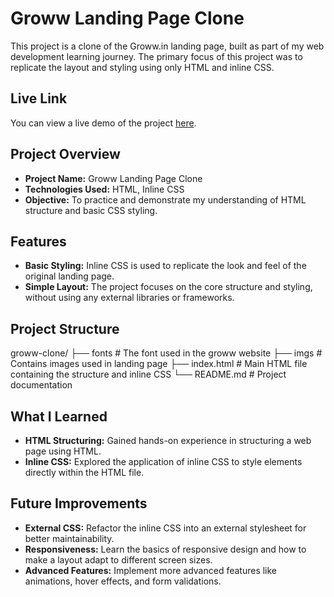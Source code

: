 # Groww Landing Page Clone

This project is a clone of the Groww.in landing page, built as part of my web development learning journey. The primary focus of this project was to replicate the layout and styling using only HTML and inline CSS.

## Live Link
You can view a live demo of the project [here](https://shreehari-acharya.github.io/Learning-Projects/Groww-Clone/).

## Project Overview

- **Project Name:** Groww Landing Page Clone
- **Technologies Used:** HTML, Inline CSS
- **Objective:** To practice and demonstrate my understanding of HTML structure and basic CSS styling.

## Features

- **Basic Styling:** Inline CSS is used to replicate the look and feel of the original landing page.
- **Simple Layout:** The project focuses on the core structure and styling, without using any external libraries or frameworks.

## Project Structure
groww-clone/
├── fonts # The font used in the groww website 
├── imgs # Contains images used in landing page
├── index.html # Main HTML file containing the structure and inline CSS
└── README.md # Project documentation

## What I Learned

- **HTML Structuring:** Gained hands-on experience in structuring a web page using HTML.
- **Inline CSS:** Explored the application of inline CSS to style elements directly within the HTML file.

## Future Improvements
- **External CSS:** Refactor the inline CSS into an external stylesheet for better maintainability.
- **Responsiveness:** Learn the basics of responsive design and how to make a layout adapt to different screen sizes.
- **Advanced Features:** Implement more advanced features like animations, hover effects, and form validations.
